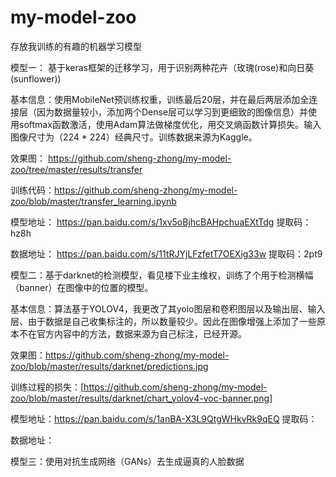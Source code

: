 # my-model-zoo
存放我训练的有趣的机器学习模型




模型一： 基于keras框架的迁移学习，用于识别两种花卉（玫瑰(rose)和向日葵(sunflower))


 基本信息：使用MobileNet预训练权重，训练最后20层，并在最后两层添加全连接层（因为数据量较小，添加两个Dense层可以学习到更细致的图像信息）并使用softmax函数激活，使用Adam算法做梯度优化，用交叉熵函数计算损失。输入图像尺寸为（224 * 224）经典尺寸。训练数据来源为Kaggle。
 
 效果图： https://github.com/sheng-zhong/my-model-zoo/tree/master/results/transfer
 
 训练代码：https://github.com/sheng-zhong/my-model-zoo/blob/master/transfer_learning.ipynb
 
 模型地址： https://pan.baidu.com/s/1xv5oBjhcBAHpchuaEXtTdg   提取码：hz8h
 
 数据地址： https://pan.baidu.com/s/11tRJYjLFzfetT7OEXig33w    提取码：2pt9



模型二：基于darknet的检测模型，看见楼下业主维权，训练了个用于检测横幅（banner）在图像中的位置的模型。


基本信息：算法基于YOLOV4，我更改了其yolo图层和卷积图层以及输出层、输入层、由于数据是自己收集标注的，所以数量较少。因此在图像增强上添加了一些原本不在官方内容中的方法，数据来源为自己标注，已经开源。

效果图：https://github.com/sheng-zhong/my-model-zoo/blob/master/results/darknet/predictions.jpg

训练过程的损失：[https://github.com/sheng-zhong/my-model-zoo/blob/master/results/darknet/chart_yolov4-voc-banner.png]

模型地址：https://pan.baidu.com/s/1anBA-X3L9QtgWHkvRk9qEQ    提取码：

数据地址：



模型三：使用对抗生成网络（GANs）去生成逼真的人脸数据
